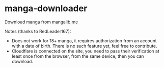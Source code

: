 # manga-downloader

Download manga from [mangalib.me](https://mangalib.me/)

  
Notes (thanks to RedLeader167):
- Does not work for 18+ manga, it requires authorization from an account with a date of birth. There is no such feature yet, feel free to contribute.
- Cloudflare is connected on the site, you need to pass their verification at least once from the browser, from the same device, then you can download.
